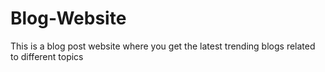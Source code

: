 # Blog-Website
This is a blog post website where you get the latest trending blogs related to different topics
